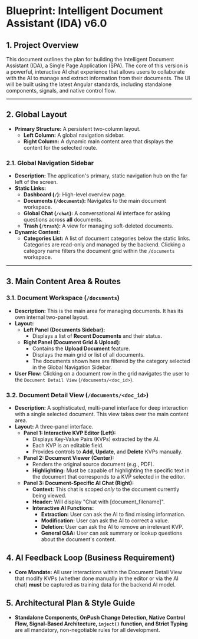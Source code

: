 # Blueprint: Intelligent Document Assistant (IDA) v6.0

## 1. Project Overview

This document outlines the plan for building the Intelligent Document Assistant (IDA), a Single Page Application (SPA). The core of this version is a powerful, interactive AI chat experience that allows users to collaborate with the AI to manage and extract information from their documents. The UI will be built using the latest Angular standards, including standalone components, signals, and native control flow.

---

## 2. Global Layout

- **Primary Structure:** A persistent two-column layout.
    - **Left Column:** A global navigation sidebar.
    - **Right Column:** A dynamic main content area that displays the content for the selected route.

### 2.1. Global Navigation Sidebar
- **Description:** The application's primary, static navigation hub on the far left of the screen.
- **Static Links:**
    - **Dashboard (`/`):** High-level overview page.
    - **Documents (`/documents`):** Navigates to the main document workspace.
    - **Global Chat (`/chat`):** A conversational AI interface for asking questions across **all** documents.
    - **Trash (`/trash`):** A view for managing soft-deleted documents.
- **Dynamic Content:**
    - **Categories List:** A list of document categories below the static links. Categories are read-only and managed by the backend. Clicking a category name filters the document grid within the `/documents` workspace.

---

## 3. Main Content Area & Routes

### 3.1. Document Workspace (`/documents`)
- **Description:** This is the main area for managing documents. It has its own internal two-panel layout.
- **Layout:**
    - **Left Panel (Documents Sidebar):**
        - Displays a list of **Recent Documents** and their status.
    - **Right Panel (Document Grid & Upload):**
        - Contains the **Upload Document** feature.
        - Displays the main grid or list of all documents.
        - The documents shown here are filtered by the category selected in the Global Navigation Sidebar.
- **User Flow:** Clicking on a document row in the grid navigates the user to the `Document Detail View` (`/documents/<doc_id>`).

### 3.2. Document Detail View (`/documents/<doc_id>`)
- **Description:** A sophisticated, multi-panel interface for deep interaction with a single selected document. This view takes over the main content area.
- **Layout:** A three-panel interface.
    - **Panel 1: Interactive KVP Editor (Left):**
        - Displays Key-Value Pairs (KVPs) extracted by the AI.
        - Each KVP is an editable field.
        - Provides controls to **Add**, **Update**, and **Delete** KVPs manually.
    - **Panel 2: Document Viewer (Center):**
        - Renders the original source document (e.g., PDF).
        - **Highlighting:** Must be capable of highlighting the specific text in the document that corresponds to a KVP selected in the editor.
    - **Panel 3: Document-Specific AI Chat (Right):**
        - **Context:** This chat is scoped *only* to the document currently being viewed.
        - **Header:** Will display "Chat with [document_filename]".
        - **Interactive AI Functions:**
            - **Extraction:** User can ask the AI to find missing information.
            - **Modification:** User can ask the AI to correct a value.
            - **Deletion:** User can ask the AI to remove an irrelevant KVP.
            - **General Q&A:** User can ask summary or lookup questions about the document's content.

## 4. AI Feedback Loop (Business Requirement)

- **Core Mandate:** All user interactions within the Document Detail View that modify KVPs (whether done manually in the editor or via the AI chat) **must** be captured as training data for the backend AI model.

## 5. Architectural Plan & Style Guide

- **Standalone Components, OnPush Change Detection, Native Control Flow, Signal-Based Architecture, `inject()` function, and Strict Typing** are all mandatory, non-negotiable rules for all development.
